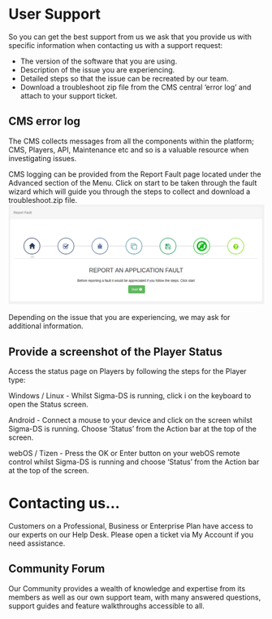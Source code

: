 # User Support

So you can get the best support from us we ask that you provide us with specific information when contacting us with a support request:

- The version of the software that you are using.
- Description of the issue you are experiencing.
- Detailed steps so that the issue can be recreated by our team.
- Download a troubleshoot zip file from the CMS central ‘error log’ and attach to your support ticket.

## CMS error log

The CMS collects messages from all the components within the platform; CMS, Players, API, Maintenance etc and so is a valuable resource when investigating issues.

CMS logging can be provided from the Report Fault page located under the Advanced section of the Menu. Click on start to be taken through the fault wizard which will guide you through the steps to collect and download a troubleshoot.zip file.
![Alt text](trouble.png)

Depending on the issue that you are experiencing, we may ask for additional information.

## Provide a screenshot of the Player Status

Access the status page on Players by following the steps for the Player type:

Windows / Linux - Whilst Sigma-DS is running, click i on the keyboard to open the Status screen.

Android - Connect a mouse to your device and click on the screen whilst Sigma-DS is running. Choose ‘Status’ from the Action bar at the top of the screen.

webOS / Tizen - Press the OK or Enter button on your webOS remote control whilst Sigma-DS is running and choose ‘Status’ from the Action bar at the top of the screen.

# Contacting us…

Customers on a Professional, Business or Enterprise Plan have access to our experts on our Help Desk. Please open a ticket via My Account if you need assistance.

## Community Forum

Our Community provides a wealth of knowledge and expertise from its members as well as our own support team, with many answered questions, support guides and feature walkthroughs accessible to all.

